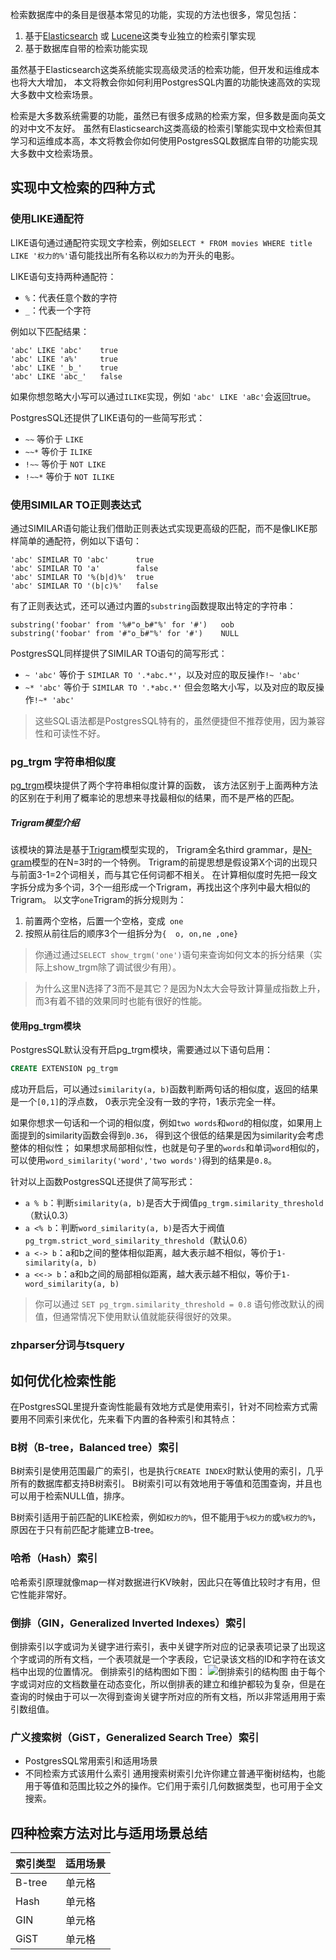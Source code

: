 检索数据库中的条目是很基本常见的功能，实现的方法也很多，常见包括：

1. 基于[Elasticsearch](https://www.elastic.co/cn/elasticsearch) 或 [Lucene](https://lucene.apache.org)这类专业独立的检索引擎实现
2. 基于数据库自带的检索功能实现

虽然基于Elasticsearch这类系统能实现高级灵活的检索功能，但开发和运维成本也将大大增加，
本文将教会你如何利用PostgresSQL内置的功能快速高效的实现大多数中文检索场景。

检索是大多数系统需要的功能，虽然已有很多成熟的检索方案，但多数是面向英文的对中文不友好。
虽然有Elasticsearch这类高级的检索引擎能实现中文检索但其学习和运维成本高，本文将教会你如何使用PostgresSQL数据库自带的功能实现大多数中文检索场景。

## 实现中文检索的四种方式

### 使用LIKE通配符
LIKE语句通过通配符实现文字检索，例如`SELECT * FROM movies WHERE title LIKE '权力的%'`语句能找出所有名称以`权力的`为开头的电影。

LIKE语句支持两种通配符：

- `%`：代表任意个数的字符
- `_`：代表一个字符

例如以下匹配结果：
```
'abc' LIKE 'abc'    true
'abc' LIKE 'a%'     true
'abc' LIKE '_b_'    true
'abc' LIKE 'abc_'   false
```

如果你想忽略大小写可以通过`ILIKE`实现，例如 `'abc' LIKE 'aBc'`会返回true。

PostgresSQL还提供了LIKE语句的一些简写形式：

- `~~` 等价于 `LIKE`
- `~~*` 等价于 `ILIKE`
- `!~~` 等价于 `NOT LIKE`
- `!~~*` 等价于 `NOT ILIKE`

### 使用SIMILAR TO正则表达式
通过SIMILAR语句能让我们借助正则表达式实现更高级的匹配，而不是像LIKE那样简单的通配符，例如以下语句：
```
'abc' SIMILAR TO 'abc'      true
'abc' SIMILAR TO 'a'        false
'abc' SIMILAR TO '%(b|d)%'  true
'abc' SIMILAR TO '(b|c)%'   false
```

有了正则表达式，还可以通过内置的`substring`函数提取出特定的字符串：
```
substring('foobar' from '%#"o_b#"%' for '#')   oob
substring('foobar' from '#"o_b#"%' for '#')    NULL
```

PostgresSQL同样提供了SIMILAR TO语句的简写形式：

- `~ 'abc'` 等价于 `SIMILAR TO '.*abc.*'`，以及对应的取反操作`!~ 'abc'`
- `~* 'abc'` 等价于 `SIMILAR TO '.*abc.*'` 但会忽略大小写，以及对应的取反操作`!~* 'abc'`

> 这些SQL语法都是PostgresSQL特有的，虽然便捷但不推荐使用，因为兼容性和可读性不好。

### pg_trgm 字符串相似度
[pg_trgm](http://www.postgres.cn/docs/11/pgtrgm.html)模块提供了两个字符串相似度计算的函数，
该方法区别于上面两种方法的区别在于利用了概率论的思想来寻找最相似的结果，而不是严格的匹配。

##### Trigram模型介绍
该模块的算法是基于[Trigram](https://en.wikipedia.org/wiki/Trigram)模型实现的，
Trigram全名third grammar，是[N-gram](https://en.wikipedia.org/wiki/N-gram)模型的在N=3时的一个特例。
Trigram的前提思想是假设第X个词的出现只与前面3-1=2个词相关，而与其它任何词都不相关。
在计算相似度时先把一段文字拆分成为多个词，3个一组形成一个Trigram，再找出这个序列中最大相似的Trigram。
以文字`one`Trigram的拆分规则为：

1. 前置两个空格，后置一个空格，变成`  one `
2. 按照从前往后的顺序3个一组拆分为`{  o, on,ne ,one}`

> 你通过通过`SELECT show_trgm('one')`语句来查询如何文本的拆分结果（实际上show_trgm除了调试很少有用）。

> 为什么这里N选择了3而不是其它？是因为N太大会导致计算量成指数上升，而3有着不错的效果同时也能有很好的性能。

#### 使用pg_trgm模块
PostgresSQL默认没有开启pg_trgm模块，需要通过以下语句启用：
```sql
CREATE EXTENSION pg_trgm
```
成功开启后，可以通过`similarity(a, b)`函数判断两句话的相似度，返回的结果是一个`[0,1]`的浮点数，
0表示完全没有一致的字符，1表示完全一样。

如果你想求一句话和一个词的相似度，例如`two words`和`word`的相似度，如果用上面提到的similarity函数会得到`0.36`，
得到这个很低的结果是因为similarity会考虑整体的相似性；
如果想求局部相似性，也就是句子里的`words`和单词`word`相似的，可以使用`word_similarity('word','two words')`得到的结果是`0.8`。

针对以上函数PostgresSQL还提供了简写形式：

- `a % b`：判断`similarity(a, b)`是否大于阀值`pg_trgm.similarity_threshold`（默认0.3）
- `a <% b`：判断`word_similarity(a, b)`是否大于阀值`pg_trgm.strict_word_similarity_threshold`（默认0.6）
- `a <-> b`：a和b之间的整体相似距离，越大表示越不相似，等价于`1-similarity(a, b)`
- `a <<-> b`：a和b之间的局部相似距离，越大表示越不相似，等价于`1-word_similarity(a, b)`

> 你可以通过 `SET pg_trgm.similarity_threshold = 0.8` 语句修改默认的阀值，但通常情况下使用默认值就能获得很好的效果。

### zhparser分词与tsquery


## 如何优化检索性能
在PostgresSQL里提升查询性能最有效地方式是使用索引，针对不同检索方式需要用不同索引来优化，先来看下内置的各种索引和其特点：

### B树（B-tree，Balanced tree）索引
B树索引是使用范围最广的索引，也是执行`CREATE INDEX`时默认使用的索引，几乎所有的数据库都支持B树索引。
B树索引可以有效地用于等值和范围查询，并且也可以用于检索NULL值，排序。

B树索引适用于前匹配的LIKE检索，例如`权力的%`，但不能用于`%权力的`或`%权力的%`，原因在于只有前匹配才能建立B-tree。

### 哈希（Hash）索引
哈希索引原理就像map一样对数据进行KV映射，因此只在等值比较时才有用，但它性能非常好。

### 倒排（GIN，Generalized Inverted Indexes）索引
倒排索引以字或词为关键字进行索引，表中关键字所对应的记录表项记录了出现这个字或词的所有文档，一个表项就是一个字表段，它记录该文档的ID和字符在该文档中出现的位置情况。
倒排索引的结构图如下图：
![倒排索引的结构图](http://p1.meituan.net/scarlett/c1e37cd57d638f3a18a76510c8fb016b17980.png)
由于每个字或词对应的文档数量在动态变化，所以倒排表的建立和维护都较为复杂，但是在查询的时候由于可以一次得到查询关键字所对应的所有文档，所以非常适用用于索引数组值。

### 广义搜索树（GiST，Generalized Search Tree）索引

- PostgresSQL常用索引和适用场景
- 不同检索方式该用什么索引
通用搜索树索引允许你建立普通平衡树结构，也能用于等值和范围比较之外的操作。它们用于索引几何数据类型，也可用于全文搜索。

## 四种检索方法对比与适用场景总结

|  索引类型   | 适用场景  |
|  ----  | ----  |
| B-tree  | 单元格 |
| Hash  | 单元格 |
| GIN  | 单元格 |
| GiST  | 单元格 |
 
